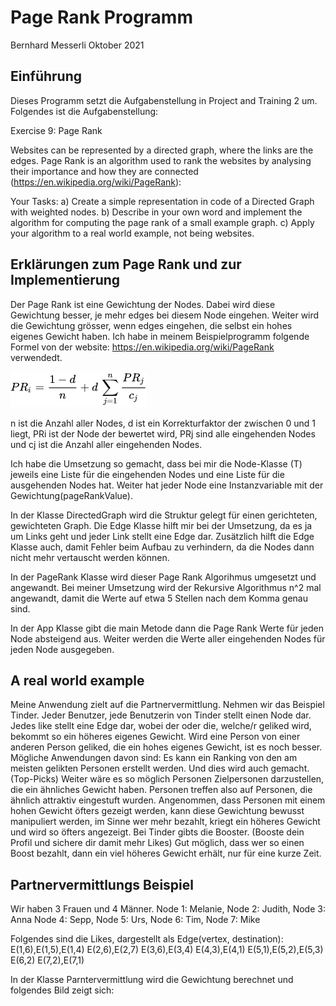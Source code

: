 # Page Rank Programm

Bernhard Messerli 
Oktober 2021


## Einführung

Dieses Programm setzt die Aufgabenstellung in Project and Training 2 um.
Folgendes ist die Aufgabenstellung:

Exercise 9: Page Rank

Websites can be represented by a directed graph, where the links are the edges. Page Rank
is an algorithm used to rank the websites by analysing their importance and how they are
connected (https://en.wikipedia.org/wiki/PageRank):

Your Tasks:
a) Create a simple representation in code of a Directed Graph with weighted nodes.
b) Describe in your own word and implement the algorithm for computing the page rank
  of a small example graph.
c) Apply your algorithm to a real world example, not being websites.

## Erklärungen zum Page Rank und zur Implementierung
Der Page Rank ist eine Gewichtung der Nodes. Dabei wird diese Gewichtung besser, je mehr edges bei diesem 
Node eingehen. Weiter wird die Gewichtung grösser, wenn edges eingehen, die selbst ein hohes eigenes
Gewicht haben.
Ich habe in meinem Beispielprogramm folgende Formel von der website: https://en.wikipedia.org/wiki/PageRank
verwendedt.


![img_1.png](img_1.png)

n ist die Anzahl aller Nodes, d ist ein Korrekturfaktor der zwischen 0 und 1 liegt, PRi ist der Node
der bewertet wird, PRj sind alle eingehenden Nodes und cj ist die Anzahl aller eingehenden Nodes.

Ich habe die Umsetzung so gemacht, dass bei mir die Node-Klasse (T) jeweils eine Liste für die 
eingehenden Nodes und eine Liste für die ausgehenden Nodes hat. Weiter hat jeder Node eine Instanzvariable 
mit der Gewichtung(pageRankValue).

In der Klasse DirectedGraph wird die Struktur gelegt für einen gerichteten, gewichteten Graph.
Die Edge Klasse hilft mir bei der Umsetzung, da es ja um Links geht und jeder Link stellt eine 
Edge dar.
Zusätzlich hilft die Edge Klasse auch, damit Fehler beim Aufbau zu verhindern, da die Nodes dann
nicht mehr vertauscht werden können.

In der PageRank Klasse wird dieser Page Rank Algorihmus umgesetzt und angewandt.
Bei meiner Umsetzung wird der Rekursive Algorithmus n^2 mal angewandt, damit die Werte auf etwa 5 Stellen
nach dem Komma genau sind.

In der App Klasse gibt die main Metode dann die Page Rank Werte für jeden Node absteigend aus.
Weiter werden die Werte aller eingehenden Nodes für jeden Node ausgegeben.


## A real world example
Meine Anwendung zielt auf die Partnervermittlung. Nehmen wir das Beispiel Tinder.
Jeder Benutzer, jede Benutzerin von Tinder stellt einen Node dar. Jedes like stellt eine Edge
dar, wobei der oder die, welche/r geliked wird, bekommt so ein höheres eigenes Gewicht.
Wird eine Person von einer anderen Person geliked, die ein hohes eigenes Gewicht, ist es noch 
besser.
Mögliche Anwendungen davon sind:
Es kann ein Ranking von den am meisten gelikten Personen erstellt werden. Und dies wird auch 
gemacht.(Top-Picks)
Weiter wäre es so möglich Personen Zielpersonen darzustellen, die ein ähnliches Gewicht haben.
Personen treffen also auf Personen, die ähnlich attraktiv eingestuft wurden.
Angenommen, dass Personen mit einem hohen Gewicht öfters gezeigt werden, kann diese Gewichtung 
bewusst manipuliert werden, im Sinne wer mehr bezahlt, kriegt ein höheres Gewicht und wird so 
öfters angezeigt. 
Bei Tinder gibts die Booster. (Booste dein Profil und sichere dir damit mehr Likes)
Gut möglich, dass wer so einen Boost bezahlt, dann ein viel höheres Gewicht erhält, nur für eine 
kurze Zeit. 

## Partnervermittlungs Beispiel
Wir haben 3 Frauen und 4 Männer. 
Node 1: Melanie, Node 2: Judith, Node 3: Anna
Node 4: Sepp, Node 5: Urs, Node 6: Tim, Node 7: Mike

Folgendes sind die Likes, dargestellt als Edge(vertex, destination):
E(1,6),E(1,5),E(1,4)
E(2,6),E(2,7)
E(3,6),E(3,4)
E(4,3),E(4,1)
E(5,1),E(5,2),E(5,3)
E(6,2)
E(7,2),E(7,1)

In der Klasse Parntervermittlung wird die Gewichtung berechnet und folgendes Bild zeigt sich:


